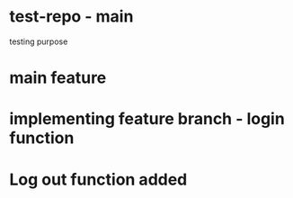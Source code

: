 # test-repo - main

testing purpose

# main feature

# implementing feature branch - login function

# Log out function added
